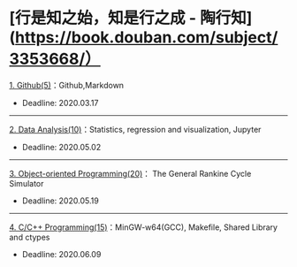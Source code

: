 # [行是知之始，知是行之成 - 陶行知](https://book.douban.com/subject/3353668/）

[1. Github(5)](./P1)：Github,Markdown

* Deadline: 2020.03.17

---

[2. Data Analysis(10)](./P2)：Statistics, regression and visualization, Jupyter 

* Deadline: 2020.05.02

---

[3. Object-oriented Programming(20)](./P3)： The General Rankine Cycle Simulator

* Deadline: 2020.05.19

---

[4. C/C++ Programming(15)](./P4)：MinGW-w64(GCC), Makefile, Shared Library and ctypes

* Deadline: 2020.06.09

